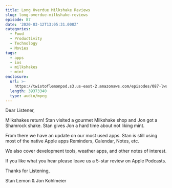 ```yaml
---
title: Long Overdue Milkshake Reviews
slug: long-overdue-milkshake-reviews
episode: 87
date: '2020-03-12T13:05:31.000Z'
categories:
  - Food
  - Productivity
  - Technology
  - Movies
tags:
  - apps
  - ios
  - milkshakes
  - mint
enclosure:
  url: >-
    https://twistoflemonpod.s3.us-east-2.amazonaws.com/episodes/087-lwatol-20200312.mp3
  length: 39373340
  type: audio/mpeg
---
```


Dear Listener,

Milkshakes return! Stan visited a gourmet Milkshake shop and Jon got a Shamrock shake. Stan gives Jon a hard time about not liking mint.

From there we have an update on our most used apps. Stan is still using most of the native Apple apps Reminders, Calendar, Notes, etc.

We also cover development tools, weather apps, and other notes of interest.

If you like what you hear please leave us a 5-star review on Apple Podcasts.

Thanks for Listening,

Stan Lemon & Jon Kohlmeier
